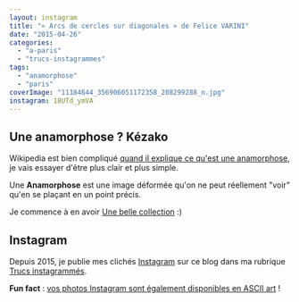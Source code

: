 ```yaml
---
layout: instagram
title: "« Arcs de cercles sur diagonales » de Felice VARINI"
date: "2015-04-26"
categories: 
  - "a-paris"
  - "trucs-instagrammes"
tags: 
  - "anamorphose"
  - "paris"
coverImage: "11184644_356906051172358_208299288_n.jpg"
instagram: 18UTd_ymVA
---
```


## Une anamorphose ? Kézako 

Wikipedia est bien compliqué [quand il explique ce qu'est une anamorphose](https://fr.wikipedia.org/wiki/Anamorphose), je vais essayer d'être plus clair et plus simple.

Une **Anamorphose** est une image déformée qu'on ne peut réellement "voir" qu'en se plaçant en un point précis.

Je commence à en avoir [Une belle collection](https://www.6x8.org/tag/anamorphose/) :)

## Instagram

Depuis 2015, je publie mes clichés [Instagram](https://www.instagram.com/zemoko/) sur ce blog dans ma rubrique [Trucs instagrammés](https://www.6x8.org/category/trucs-pris-en-photos/trucs-instagrammes/).

**Fun fact** : [vos photos Instagram sont également disponibles en ASCII art](https://www.6x8.org/2016/01/le-saviez-tu-instagram-en-ascii-art/) !
